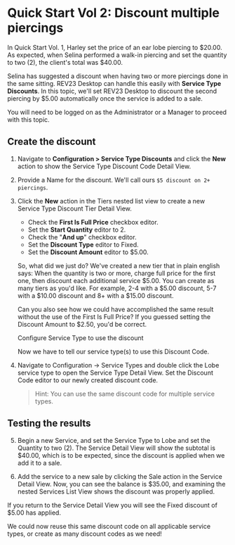# Quick Start Vol 2: Discount multiple piercings

In Quick Start Vol. 1, Harley set the price of an ear lobe piercing to $20.00. As expected, when Selina performed a walk-in piercing and set the quantity to two (2), the client's total was $40.00. 

Selina has suggested a discount when having two or more piercings done in the same sitting. REV23 Desktop can handle this easily with **Service Type Discounts**. In this topic, we'll set REV23 Desktop to discount the second piercing by $5.00 automatically once the service is added to a sale.

You will need to be logged on as the Administrator or a Manager to proceed with this topic.

## Create the discount

1. Navigate to **Configuration > Service Type Discounts** and click the **New** action to show the Service Type Discount Code Detail View.

2. Provide a Name for the discount. We'll call ours `$5 discount on 2+ piercings`.

3. Click the **New** action in the Tiers nested list view to create a new Service Type Discount Tier Detail View.

    - Check the **First Is Full Price** checkbox editor.
    - Set the **Start Quantity** editor to 2.
    - Check the "**And up**" checkbox editor.
    - Set the **Discount Type** editor to Fixed.
    - Set the **Discount Amount** editor to $5.00.

    So, what did we just do? We've created a new tier that in plain english says: When the quantity is two or more, charge full price for the first one, then discount each additional service $5.00. You can create as many tiers as you'd like. For example, 2-4 with a $5.00 discount, 5-7 with a $10.00 discount and 8+ with a $15.00 discount.

    Can you also see how we could have accomplished the same result without the use of the First Is Full Price? If you guessed setting the Discount Amount to $2.50, you'd be correct.

    Configure Service Type to use the discount

    Now we have to tell our service type(s) to use this Discount Code.

4. Navigate to Configuration -> Service Types and double click the Lobe service type to open the Service Type Detail View. Set the Discount Code editor to our newly created discount code.

    > Hint:  You can use the same discount code for multiple service types.

## Testing the results

5. Begin a new Service, and set the Service Type to Lobe and set the Quantity to two (2). The Service Detail View will show the subtotal is $40.00, which is to be expected, since the discount is applied when we add it to a sale.

6. Add the service to a new sale by clicking the Sale action in the Service Detail View. Now, you can see the balance is $35.00, and examining the nested Services List View shows the discount was properly applied.
 
If you return to the Service Detail View you will see the Fixed discount of $5.00 has applied.

We could now reuse this same discount code on all applicable service types, or create as many discount codes as we need!
